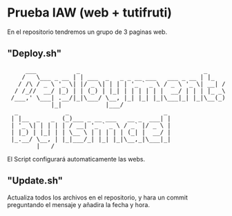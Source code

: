 
# Prueba IAW (web + tutifruti)
En el repositorio tendremos un grupo de 3 paginas web.

## "Deploy.sh"
<pre>
     ___           _                                  _         _
    /   \___ _ __ | | ___  _   _ _ __ ___   ___ _ __ | |_   ___| |__
   / /\ / _ \ '_ \| |/ _ \| | | | '_ ` _ \ / _ \ '_ \| __| / __| '_ \
  / /_//  __/ |_) | | (_) | |_| | | | | | |  __/ | | | |_ _\__ \ | | |
 /___,' \___| .__/|_|\___/ \__, |_| |_| |_|\___|_| |_|\__(_)___/_| |_|
            |_|            |___/
  _             _                          _
 | |__  _   _  (_)___ _ __ ___   __ _  ___| |
 | '_ \| | | | | / __| '_ ` _ \ / _` |/ _ \ |
 | |_) | |_| | | \__ \ | | | | | (_| |  __/ |
 |_.__/ \__, | |_|___/_| |_| |_|\__,_|\___|_|
        |___/
</pre>
El Script configurará automaticamente las webs.

## "Update.sh"
Actualiza todos los archivos en el repositorio, y hara un commit
preguntando el mensaje y añadira la fecha y hora.
